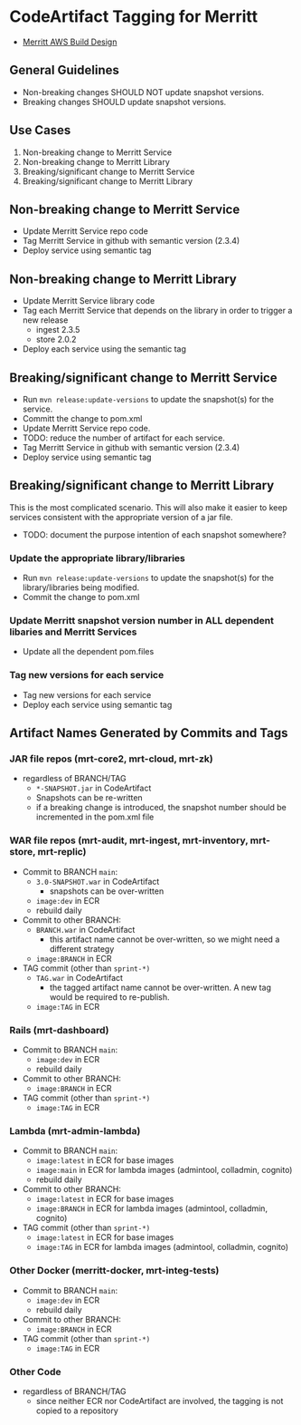# CodeArtifact Tagging for Merritt

- [Merritt AWS Build Design](README.md)

## General Guidelines

- Non-breaking changes SHOULD NOT update snapshot versions.
- Breaking changes SHOULD update snapshot versions.


## Use Cases

1. Non-breaking change to Merritt Service
2. Non-breaking change to Merritt Library
3. Breaking/significant change to Merritt Service
4. Breaking/significant change to Merritt Library

## Non-breaking change to Merritt Service
- Update Merritt Service repo code
- Tag Merritt Service in github with semantic version (2.3.4)
- Deploy service using semantic tag

## Non-breaking change to Merritt Library
- Update Merritt Service library code
- Tag each Merritt Service that depends on the library in order to trigger a new release
  - ingest 2.3.5
  - store 2.0.2
- Deploy each service using the semantic tag  

## Breaking/significant change to Merritt Service
- Run `mvn release:update-versions` to update the snapshot(s) for the service.
- Committ the change to pom.xml
- Update Merritt Service repo code.
- TODO: reduce the number of artifact for each service.
- Tag Merritt Service in github with semantic version (2.3.4)
- Deploy service using semantic tag

## Breaking/significant change to Merritt Library
This is the most complicated scenario.  This will also make it easier to keep services consistent with the appropriate version of a jar file.

- TODO: document the purpose intention of each snapshot somewhere?

### Update the appropriate library/libraries
- Run `mvn release:update-versions` to update the snapshot(s) for the library/libraries being modified.
- Commit the change to pom.xml

### Update Merritt snapshot version number in ALL dependent libaries and Merritt Services
- Update all the dependent pom.files

### Tag new versions for each service
- Tag new versions for each service
- Deploy each service using semantic tag

## Artifact Names Generated by Commits and Tags

### JAR file repos (mrt-core2, mrt-cloud, mrt-zk)
- regardless of BRANCH/TAG
  - `*-SNAPSHOT.jar` in CodeArtifact
  - Snapshots can be re-written
  - if a breaking change is introduced, the snapshot number should be incremented in the pom.xml file

### WAR file repos (mrt-audit, mrt-ingest, mrt-inventory, mrt-store, mrt-replic)
- Commit to BRANCH `main`:
  - `3.0-SNAPSHOT.war` in CodeArtifact
    - snapshots can be over-written 
  - `image:dev` in ECR
  - rebuild daily
- Commit to other BRANCH:
  - `BRANCH.war` in CodeArtifact
    - this artifact name cannot be over-written, so we might need a different strategy 
  - `image:BRANCH` in ECR
- TAG commit (other than `sprint-*)`
  - `TAG.war` in CodeArtifact
    - the tagged artifact name cannot be over-written.  A new tag would be required to re-publish.
  - `image:TAG` in ECR

### Rails (mrt-dashboard)
- Commit to BRANCH `main`:
  - `image:dev` in ECR
  - rebuild daily
- Commit to other BRANCH:
  - `image:BRANCH` in ECR
- TAG commit (other than `sprint-*)`
  - `image:TAG` in ECR

### Lambda (mrt-admin-lambda)
- Commit to BRANCH `main`:
  - `image:latest` in ECR for base images  
  - `image:main` in ECR for lambda images (admintool, colladmin, cognito)
  - rebuild daily
- Commit to other BRANCH:
  - `image:latest` in ECR for base images  
  - `image:BRANCH` in ECR for lambda images (admintool, colladmin, cognito)
- TAG commit (other than `sprint-*)`
  - `image:latest` in ECR for base images  
  - `image:TAG` in ECR for lambda images (admintool, colladmin, cognito)

### Other Docker (merritt-docker, mrt-integ-tests)
- Commit to BRANCH `main`:
  - `image:dev` in ECR
  - rebuild daily    
- Commit to other BRANCH:
  - `image:BRANCH` in ECR
- TAG commit (other than `sprint-*)`
  - `image:TAG` in ECR

### Other Code
- regardless of BRANCH/TAG
  - since neither ECR nor CodeArtifact are involved, the tagging is not copied to a repository
